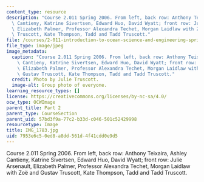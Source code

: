 ```yaml
---
content_type: resource
description: "Course 2.011 Spring 2006. From left, back row: Anthony Teixaira, Ashley\
  \ Cantieny, Katrine Sivertsen, Edward Huo, David Wyatt; front row: Julie Arsenault,\
  \ Elizabeth Palmer, Professor Alexandra Techet, Morgan Laidlaw with Zo\xEB and Gustav\
  \ Truscott, Kate Thompson, Tadd and Tadd Truscott."
file: /courses/2-011-introduction-to-ocean-science-and-engineering-spring-2006/7953e6c50ed8a8dd561d4f41cdd0e9d5_IMG_1783.jpg
file_type: image/jpeg
image_metadata:
  caption: "Course 2.011 Spring 2006. From left, back row: Anthony Teixaira, Ashley\
    \ Cantieny, Katrine Sivertsen, Edward Huo, David Wyatt; front row: Julie Arsenault,\
    \ Elizabeth Palmer, Professor Alexandra Techet, Morgan Laidlaw with Zo\xEB and\
    \ Gustav Truscott, Kate Thompson, Tadd and Tadd Truscott."
  credit: Photo by Julie Truscott.
  image-alt: Group photo of everyone.
learning_resource_types: []
license: https://creativecommons.org/licenses/by-nc-sa/4.0/
ocw_type: OCWImage
parent_title: Part 2
parent_type: CourseSection
parent_uid: 57bd3f9a-77c2-b33d-c046-501c52429998
resourcetype: Image
title: IMG_1783.jpg
uid: 7953e6c5-0ed8-a8dd-561d-4f41cdd0e9d5
---
```

Course 2.011 Spring 2006. From left, back row: Anthony Teixaira, Ashley Cantieny, Katrine Sivertsen, Edward Huo, David Wyatt; front row: Julie Arsenault, Elizabeth Palmer, Professor Alexandra Techet, Morgan Laidlaw with Zoë and Gustav Truscott, Kate Thompson, Tadd and Tadd Truscott.